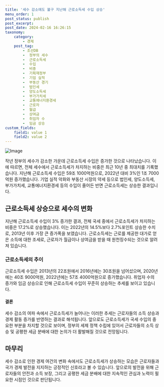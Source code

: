 ```yaml
---
title: '세수 감소에도 불구 지난해 근로소득세 수입 상승'
menu_order: 1
post_status: publish
post_excerpt: 
post_date: 2024-02-16 16:26:15
taxonomy:
    category:
        - 경제
    post_tag:
        - 조선DB
        -  정부의 세수
        -  근로소득세
        -  수입
        -  비중
        -  기획재정부
        -  기업 실적
        -  부동산 경기
        -  법인세
        -  양도소득세
        -  부가가치세
        -  교통에너지환경세
        -  근로자
        -  월급
        -  상여금
        -  취업자 수
        -  임금 상승
custom_fields:
    field1: value 1
    field2: value 2
---
```


![Image](https://imgnews.pstatic.net/image/366/2024/02/10/0000969686_001_20240210143301368.gif?type=w647)

작년 정부의 세수가 감소한 가운데 근로소득세 수입은 증가한 것으로 나타났습니다. 이에 따르면, 전체 세수에서 근로소득세가 차지하는 비중은 최근 10년 중 최대치를 기록했습니다. 지난해 근로소득세 수입은 59조 1000억원으로, 2022년 대비 3%인 1조 7000억원 증가했습니다. 기업 실적 악화와 부동산 시장의 약세 등으로 법인세, 양도소득세, 부가가치세, 교통에너지환경세 등의 수입이 줄어든 반면 근로소득세는 상승한 결과입니다.
## 근로소득세 상승으로 세수의 변화
지난해 근로소득세 수입이 3% 증가한 결과, 전체 국세 중에서 근로소득세가 차지하는 비중은 17.2%로 상승했습니다. 이는 2022년의 14.5%보다 2.7%포인트 상승한 수치로, 2013년 이후 가장 큰 증가폭을 보였습니다. 근로소득세는 근로를 제공한 대가로 얻은 소득에 대한 조세로, 근로자가 월급이나 상여금을 받을 때 원천징수되는 것으로 알려져 있습니다. 
### 근로소득세의 추이
근로소득세 수입은 2013년의 22조원에서 2016년에는 30조원을 넘어섰으며, 2020년에는 40조 9000억원, 2022년에는 57조 4000억원으로 증가했습니다. 취업자 수의 증가와 임금 상승으로 인해 근로소득세 수입이 꾸준히 상승하는 추세를 보이고 있습니다. 
#### 결론
세수 감소의 여파 속에서 근로소득세가 늘어나는 이러한 추세는 근로자들의 소득 상승과 경제 활동 증가를 반영하는 결과로 해석됩니다. 앞으로도 근로소득세가 국세 수입의 중요한 부분을 차지할 것으로 보이며, 정부의 세제 정책 수립에 있어서 근로자들의 소득 상승 및 공평한 세금 분배에 대한 논의가 더 활발해질 것으로 전망됩니다.
## 마무리
세수 감소로 인한 경제 여건의 변화 속에서도 근로소득세가 상승하는 모습은 근로자들과 국가 경제 발전을 지지하는 긍정적인 신호라고 볼 수 있습니다. 앞으로의 발전을 위해 근로자들의 안전과 소득 보장, 그리고 공평한 세금 분배에 대한 지속적인 관심과 노력이 필요한 시점인 것으로 판단됩니다.
